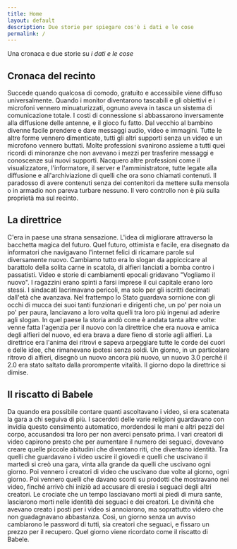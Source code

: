 ```yaml
---
title: Home
layout: default
description: Due storie per spiegare cos'è i dati e le cose
permalink: /
---
```


Una cronaca e due storie su *i dati e le cose*

## Cronaca del recinto
Succede quando qualcosa di comodo, gratuito e accessibile viene diffuso universalmente. Quando i monitor diventarono tascabili e gli obiettivi e i microfoni vennero minuaturizzati, ognuno aveva in tasca un sistema di comunicazione totale. I costi di connessione si abbassarono inversamente alla diffusione delle antenne, e il gioco fu fatto. Dal vecchio al bambino divenne facile prendere e dare messaggi audio, video e immagini. Tutte le altre forme vennero dimenticate, tutti gli altri supporti senza un video e un microfono vennero buttati. Molte professioni svanirono assieme a tutti quei ricordi di minoranze che non avevano i mezzi per trasferire messaggi e conoscenze sui nuovi supporti. Nacquero altre professioni come il visualizzatore, l'informatore, il server e l'amministratore, tutte legate alla diffusione e all'archiviazione di quelli che ora sono chiamati contenuti. Il paradosso di avere contenuti senza dei contenitori da mettere sulla mensola o in armadio non pareva turbare nessuno. Il vero controllo non è più sulla proprietà ma sul recinto.

## La direttrice
C'era in paese una strana sensazione. L'idea di migliorare attraverso la bacchetta magica del futuro. Quel futuro, ottimista e facile, era disegnato da informatori che navigavano l'internet felici di ricamare parole sul diversamente nuovo. Cambiamo tutto era lo slogan da appiccicare al barattolo della solita carne in scatola, di alfieri lanciati a bomba contro i passatisti. Video e storie di cambiamenti epocali gridavano "Vogliamo il nuovo". I ragazzini erano spinti a farsi imprese il cui capitale erano loro stessi. I sindacati lacrimavano pericoli, ma solo per gli iscritti decimati dall'età che avanzava. Nel frattempo lo Stato guardava sornione con gli occhi di mucca dei suoi tanti funzionari e dirigenti che, un po' per noia un po' per paura, lanciavano a loro volta quelli tra loro più ingenui ad aderire agli slogan. In quel paese la storia andò come è andata tanta altre volte: venne fatta l'agenzia per il nuovo con la direttrice che era nuova e amica degli alfieri del nuovo, ed era brava a dare fieno di storie agli alfieri. La direttrice era l'anima dei ritrovi e sapeva arpeggiare tutte le corde dei cuori e delle idee, che rimanevano ipotesi senza soldi. Un giorno, in un particolare ritrovo di alfieri, disegnò un nuovo ancora più nuovo, un nuovo 3.0 perché il 2.0 era stato saltato dalla prorompente vitalità. Il giorno dopo la direttrice si dimise.

## Il riscatto di Babele
Da quando era possibile contare quanti ascoltavano i video, si era scatenata la gara a chi seguiva di più. I sacerdoti delle varie religioni guardavano con invidia questo censimento automatico, mordendosi le mani e altri pezzi del corpo, accusandosi tra loro per non averci pensato prima. I vari creatori di video capirono presto che per aumentare il numero dei seguaci, dovevano creare quelle piccole abitudini che diventano riti, che diventano identità. Tra quelli che guardavano i video uscire il giovedì e quelli che uscivano il martedì si creò una gara, vinta alla grande da quelli che uscivano ogni giorno. Poi vennero i creatori di video che uscivano due volte al giorno, ogni giorno. Poi vennero quelli che davano sconti su prodotti che mostravano nei video, finché arrivò chi iniziò ad accusare di eresia i seguaci degli altri creatori. Le crociate che un tempo lasciavano morti ai piedi di mura sante, lasciarono morti nelle identità dei seguaci e dei creatori. Le divinità che avevano creato i posti per i video si annoiarono, ma soprattutto videro che non guadagnavano abbastanza. Così, un giorno senza un avviso cambiarono le password di tutti, sia creatori che seguaci, e fissaro un prezzo per il recupero. Quel giorno viene ricordato come il riscatto di Babele.
